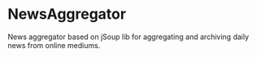 # NewsAggregator
News aggregator based on jSoup lib for aggregating and archiving daily news from online mediums. 
